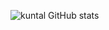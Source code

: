 
![kuntal GitHub stats](https://github-readme-stats.vercel.app/api?username=Ks-developer007&show_icons=true&theme=merko)
